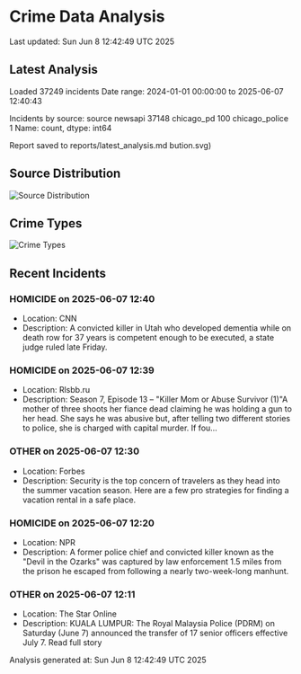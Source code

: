 # Crime Data Analysis
Last updated: Sun Jun  8 12:42:49 UTC 2025

## Latest Analysis

Loaded 37249 incidents
Date range: 2024-01-01 00:00:00 to 2025-06-07 12:40:43

Incidents by source:
source
newsapi           37148
chicago_pd          100
chicago_police        1
Name: count, dtype: int64

Report saved to reports/latest_analysis.md
bution.svg)

## Source Distribution
![Source Distribution](images/source_distribution.svg)

## Crime Types
![Crime Types](images/crime_types.svg)

## Recent Incidents

### HOMICIDE on 2025-06-07 12:40
- Location: CNN
- Description: A convicted killer in Utah who developed dementia while on death row for 37 years is competent enough to be executed, a state judge ruled late Friday.


### HOMICIDE on 2025-06-07 12:39
- Location: Rlsbb.ru
- Description: Season 7, Episode 13 – "Killer Mom or Abuse Survivor (1)"A mother of three shoots her fiance dead claiming he was holding a gun to her head. She says he was abusive but, after telling two different stories to police, she is charged with capital murder. If fou…


### OTHER on 2025-06-07 12:30
- Location: Forbes
- Description: Security is the top concern of travelers as they head into the summer vacation season. Here are a few pro strategies for finding a vacation rental in a safe place.


### HOMICIDE on 2025-06-07 12:20
- Location: NPR
- Description: A former police chief and convicted killer known as the "Devil in the Ozarks" was captured by law enforcement 1.5 miles from the prison he escaped from following a nearly two-week-long manhunt.


### OTHER on 2025-06-07 12:11
- Location: The Star Online
- Description: KUALA LUMPUR: The Royal Malaysia Police (PDRM) on Saturday (June 7) announced the transfer of 17 senior officers effective July 7. Read full story

Analysis generated at: Sun Jun  8 12:42:49 UTC 2025

